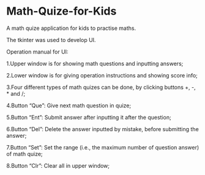 # Math-Quize-for-Kids
A math quize application for kids to practise maths.

The tkinter was used to develop UI.

Operation manual for UI:

1.Upper window is for showing math questions and inputting answers;

2.Lower window is for giving operation instructions and showing score info;

3.Four different types of math quizes can be done, by clicking buttons +, -, * and /;

4.Button “Que”: Give next math question in quize;

5.Button “Ent”: Submit answer after inputting it after the question;

6.Button “Del”: Delete the answer inputted by mistake, before submitting the answer;

7.Button “Set”: Set the range (i.e., the maximum number of question answer) of math quize;

8.Button “Clr”: Clear all in upper window;
